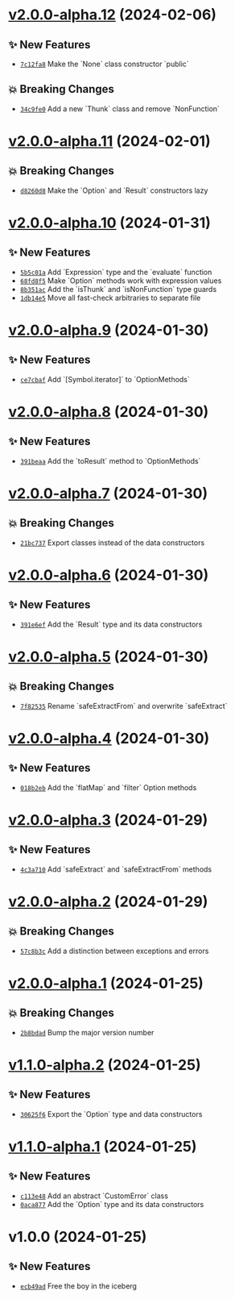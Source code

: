 # [v2.0.0-alpha.12](https://github.com/aaditmshah/aang/compare/v2.0.0-alpha.11...v2.0.0-alpha.12) (2024-02-06)

## ✨ New Features

- [`7c12fa8`](https://github.com/aaditmshah/aang/commit/7c12fa8) Make the &#x60;None&#x60; class constructor &#x60;public&#x60;

## 💥 Breaking Changes

- [`34c9fe0`](https://github.com/aaditmshah/aang/commit/34c9fe0) Add a new &#x60;Thunk&#x60; class and remove &#x60;NonFunction&#x60;

# [v2.0.0-alpha.11](https://github.com/aaditmshah/aang/compare/v2.0.0-alpha.10...v2.0.0-alpha.11) (2024-02-01)

## 💥 Breaking Changes

- [`d8260d8`](https://github.com/aaditmshah/aang/commit/d8260d8) Make the &#x60;Option&#x60; and &#x60;Result&#x60; constructors lazy

# [v2.0.0-alpha.10](https://github.com/aaditmshah/aang/compare/v2.0.0-alpha.9...v2.0.0-alpha.10) (2024-01-31)

## ✨ New Features

- [`5b5c01a`](https://github.com/aaditmshah/aang/commit/5b5c01a) Add &#x60;Expression&#x60; type and the &#x60;evaluate&#x60; function
- [`68fd8f5`](https://github.com/aaditmshah/aang/commit/68fd8f5) Make &#x60;Option&#x60; methods work with expression values
- [`8b351ac`](https://github.com/aaditmshah/aang/commit/8b351ac) Add the &#x60;isThunk&#x60; and &#x60;isNonFunction&#x60; type guards
- [`1db14e5`](https://github.com/aaditmshah/aang/commit/1db14e5) Move all fast-check arbitraries to separate file

# [v2.0.0-alpha.9](https://github.com/aaditmshah/aang/compare/v2.0.0-alpha.8...v2.0.0-alpha.9) (2024-01-30)

## ✨ New Features

- [`ce7cbaf`](https://github.com/aaditmshah/aang/commit/ce7cbaf) Add &#x60;[Symbol.iterator]&#x60; to &#x60;OptionMethods&#x60;

# [v2.0.0-alpha.8](https://github.com/aaditmshah/aang/compare/v2.0.0-alpha.7...v2.0.0-alpha.8) (2024-01-30)

## ✨ New Features

- [`391beaa`](https://github.com/aaditmshah/aang/commit/391beaa) Add the &#x60;toResult&#x60; method to &#x60;OptionMethods&#x60;

# [v2.0.0-alpha.7](https://github.com/aaditmshah/aang/compare/v2.0.0-alpha.6...v2.0.0-alpha.7) (2024-01-30)

## 💥 Breaking Changes

- [`21bc737`](https://github.com/aaditmshah/aang/commit/21bc737) Export classes instead of the data constructors

# [v2.0.0-alpha.6](https://github.com/aaditmshah/aang/compare/v2.0.0-alpha.5...v2.0.0-alpha.6) (2024-01-30)

## ✨ New Features

- [`391e6ef`](https://github.com/aaditmshah/aang/commit/391e6ef) Add the &#x60;Result&#x60; type and its data constructors

# [v2.0.0-alpha.5](https://github.com/aaditmshah/aang/compare/v2.0.0-alpha.4...v2.0.0-alpha.5) (2024-01-30)

## 💥 Breaking Changes

- [`7f82535`](https://github.com/aaditmshah/aang/commit/7f82535) Rename &#x60;safeExtractFrom&#x60; and overwrite &#x60;safeExtract&#x60;

# [v2.0.0-alpha.4](https://github.com/aaditmshah/aang/compare/v2.0.0-alpha.3...v2.0.0-alpha.4) (2024-01-30)

## ✨ New Features

- [`018b2eb`](https://github.com/aaditmshah/aang/commit/018b2eb) Add the &#x60;flatMap&#x60; and &#x60;filter&#x60; Option methods

# [v2.0.0-alpha.3](https://github.com/aaditmshah/aang/compare/v2.0.0-alpha.2...v2.0.0-alpha.3) (2024-01-29)

## ✨ New Features

- [`4c3a710`](https://github.com/aaditmshah/aang/commit/4c3a710) Add &#x60;safeExtract&#x60; and &#x60;safeExtractFrom&#x60; methods

# [v2.0.0-alpha.2](https://github.com/aaditmshah/aang/compare/v2.0.0-alpha.1...v2.0.0-alpha.2) (2024-01-29)

## 💥 Breaking Changes

- [`57c8b3c`](https://github.com/aaditmshah/aang/commit/57c8b3c) Add a distinction between exceptions and errors

# [v2.0.0-alpha.1](https://github.com/aaditmshah/aang/compare/v1.1.0-alpha.2...v2.0.0-alpha.1) (2024-01-25)

## 💥 Breaking Changes

- [`2b8bdad`](https://github.com/aaditmshah/aang/commit/2b8bdad) Bump the major version number

# [v1.1.0-alpha.2](https://github.com/aaditmshah/aang/compare/v1.1.0-alpha.1...v1.1.0-alpha.2) (2024-01-25)

## ✨ New Features

- [`30625f6`](https://github.com/aaditmshah/aang/commit/30625f6) Export the &#x60;Option&#x60; type and data constructors

# [v1.1.0-alpha.1](https://github.com/aaditmshah/aang/compare/v1.0.0...v1.1.0-alpha.1) (2024-01-25)

## ✨ New Features

- [`c113e48`](https://github.com/aaditmshah/aang/commit/c113e48) Add an abstract &#x60;CustomError&#x60; class
- [`0aca877`](https://github.com/aaditmshah/aang/commit/0aca877) Add the &#x60;Option&#x60; type and its data constructors

# v1.0.0 (2024-01-25)

## ✨ New Features

- [`ecb49ad`](https://github.com/aaditmshah/aang/commit/ecb49ad) Free the boy in the iceberg
